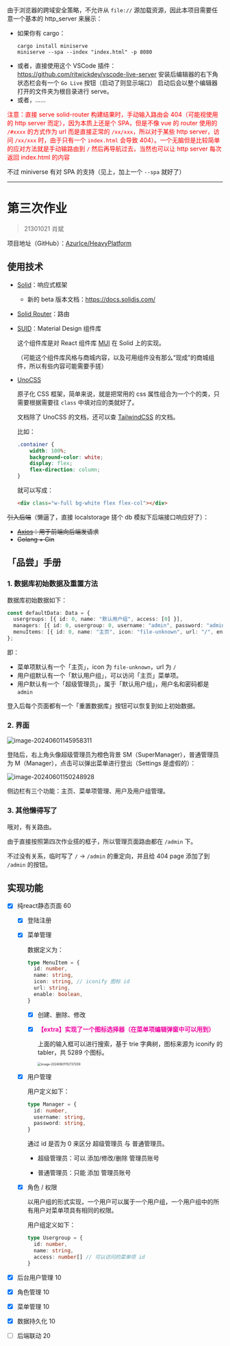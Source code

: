 由于浏览器的跨域安全策略，不允许从 `file://` 源加载资源，因此本项目需要任意一个基本的 http_server 来展示：

- 如果你有 cargo：
    ```
    cargo install miniserve
    miniserve --spa --index "index.html" -p 8080
    ```
- 或者，直接使用这个 VSCode 插件：
    https://github.com/ritwickdey/vscode-live-server
    安装后编辑器的右下角状态栏会有一个 `Go Live` 按钮（启动了则显示端口）
    启动后会以整个编辑器打开的文件夹为根目录进行 serve。
- 或者，......

<font color="red">注意：直接 serve solid-router 构建结果时，手动输入路由会 404（可能视使用的 http server 而定），因为本质上还是个 SPA，但是不像 vue 的 router 使用的 `/#xxxx` 的方式作为 url 而是直接正常的 `/xx/xxx`，所以对于某些 http server，访问 `/xx/xxx` 时，由于只有一个 `index.html` 会导致 404）。一个无脑但是比较简单的应对方法就是手动输路由到 `/` 然后再导航过去，当然也可以让 http server 每次返回 index.html 的内容</font>

不过 miniverse 有对 SPA 的支持（见上，加上一个 `--spa` 就好了）

---

# 第三次作业

> 21301021 肖斌

项目地址（GitHub）：[AzurIce/HeavyPlatform](https://github.com/AzurIce/HeavyPlatform)

## 使用技术

- [Solid](https://www.solidjs.com/)：响应式框架

    - 新的 beta 版本文档：https://docs.solidjs.com/

- [Solid Router](https://github.com/solidjs/solid-router)：路由

- [SUID](https://suid.io/)：Material Design 组件库

    这个组件库是对 React 组件库 [MUI](https://mui.com/core/) 在 Solid 上的实现。

    （可能这个组件库风格与商城内容，以及可用组件没有那么“现成”的商城组件，所以有些内容可能需要手搓）

- [UnoCSS](https://unocss.dev/)

    原子化 CSS 框架，简单来说，就是把常用的 css 属性组合为一个个的类，只需要根据需要往 `class` 中填对应的类就好了。

    文档除了 UnoCSS 的文档，还可以查 [TailwindCSS](https://tailwindcss.com/docs/installation) 的文档。

    比如：

    ```css
    .container {
        width: 100%;
        background-color: white;
        display: flex;
        flex-direction: column;
    }
    ```

    就可以写成：

    ```html
    <div class="w-full bg-white flex flex-col"></div>
    ```

<s>引入后端</s>（懒逼了，直接 localstorage 搓个 db 模拟下后端接口响应好了）：

- <s>[Axios](https://github.com/axios/axios)：用于前端向后端发请求</s>
- <s>Golang + Gin</s>

## 「品尝」手册

### 1. 数据库初始数据及重置方法

数据库初始数据如下：

```ts
const defaultData: Data = {
  usergroups: [{ id: 0, name: "默认用户组", access: [0] }],
  managers: [{ id: 0, usergroup: 0, username: "admin", password: "admin" }],
  menuItems: [{ id: 0, name: "主页", icon: "file-unknown", url: "/", enable: true }]
};
```

即：

- 菜单项默认有一个「主页」，icon 为 `file-unknown`，url 为 `/`
- 用户组默认有一个「默认用户组」，可以访问「主页」菜单项。
- 用户默认有一个「超级管理员」，属于「默认用户组」，用户名和密码都是 `admin`

登入后每个页面都有一个「重置数据库」按钮可以恢复到如上初始数据。

### 2. 界面

![image-20240601145958311](./assets/image-20240601145958311.png)

登陆后，右上角头像超级管理员为橙色背景 SM（SuperManager），普通管理员为 M（Manager），点击可以弹出菜单进行登出（Settings 是虚假的）：

![image-20240601150248928](./assets/image-20240601150248928.png)

侧边栏有三个功能：主页、菜单项管理、用户及用户组管理。

### 3. 其他懒得写了

哦对，有关路由。

由于直接按照第四次作业搭的框子，所以管理页面路由都在 `/admin` 下。

不过没有关系，临时写了 `/` -> `/admin` 的重定向，并且给 404 page 添加了到 `/admin` 的按钮。

## 实现功能

- [x] 纯react静态页面 60

    - [x] 登陆注册

    - [x] 菜单管理

        数据定义为：

        ```ts
        type MenuItem = {
          id: number,
          name: string,
          icon: string, // iconify 图标 id
          url: string,
          enable: boolean,
        }
        ```

        - [x] 创建、删除、修改
        - [x] **<font color="fuchisa">【extra】实现了一个图标选择器（在菜单项编辑弹窗中可以用到）</font>**

            上面的输入框可以进行搜索，基于 trie 字典树，图标来源为 iconify 的 tabler，共 5289 个图标。

            <img src="./assets/image-20240601112737209.png" alt="image-20240601112737209" style="zoom:50%;" />

    - [x] 用户管理

        用户定义如下：

        ```ts
        type Manager = {
          id: number,
          username: string,
          password: string,
        }
        ```

        通过 id 是否为 0 来区分 超级管理员 与 普通管理员。

        - 超级管理员：可以 添加/修改/删除 管理员账号

        - 普通管理员：只能 添加 管理员账号

    - [x] 角色 / 权限

        以用户组的形式实现，一个用户可以属于一个用户组，一个用户组中的所有用户对菜单项具有相同的权限。

        用户组定义如下：

        ```ts
        type Usergroup = {
          id: number,
          name: string,
          access: number[] // 可以访问的菜单项 id
        }
        ```

- [x] 后台用户管理 10

- [x] 角色管理 10

- [x] 菜单管理 10

- [x] 数据持久化 10

- [ ] 后端联动 20